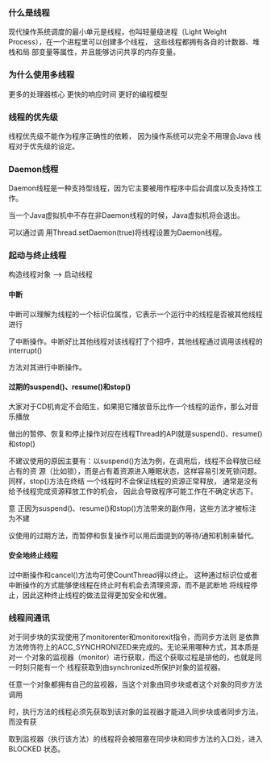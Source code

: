 
### 什么是线程

现代操作系统调度的最小单元是线程，也叫轻量级进程（Light Weight Process），在一个进程里可以创建多个线程，
这些线程都拥有各自的计数器、堆栈和局 部变量等属性，并且能够访问共享的内存变量。

### 为什么使用多线程

更多的处理器核心
更快的响应时间
更好的编程模型

### 线程的优先级

线程优先级不能作为程序正确性的依赖，
因为操作系统可以完全不用理会Java 线程对于优先级的设定。

### Daemon线程
Daemon线程是一种支持型线程，因为它主要被用作程序中后台调度以及支持性工作。

当一个Java虚拟机中不存在非Daemon线程的时候，Java虚拟机将会退出。

可以通过调 用Thread.setDaemon(true)将线程设置为Daemon线程。

###  起动与终止线程

构造线程对象 --> 启动线程

#### 中断

中断可以理解为线程的一个标识位属性，它表示一个运行中的线程是否被其他线程进行

了中断操作。中断好比其他线程对该线程打了个招呼，其他线程通过调用该线程的interrupt()

方法对其进行中断操作。

#### 过期的suspend()、resume()和stop()

大家对于CD机肯定不会陌生，如果把它播放音乐比作一个线程的运作，那么对音乐播放 

做出的暂停、恢复和停止操作对应在线程Thread的API就是suspend()、resume()和stop()

不建议使用的原因主要有：以suspend()方法为例，在调用后，线程不会释放已经占有的资
源（比如锁），而是占有着资源进入睡眠状态，这样容易引发死锁问题。同样，stop()方法在终结 
一个线程时不会保证线程的资源正常释放，
通常是没有给予线程完成资源释放工作的机会， 因此会导致程序可能工作在不确定状态下。

意 正因为suspend()、resume()和stop()方法带来的副作用，这些方法才被标注为不建

议使用的过期方法，而暂停和恢复操作可以用后面提到的等待/通知机制来替代。

#### 安全地终止线程
过中断操作和cancel()方法均可使CountThread得以终止。
这种通过标识位或者中断操作的方式能够使线程在终止时有机会去清理资源，而不是武断地
将线程停止，因此这种终止线程的做法显得更加安全和优雅。


### 线程间通讯

对于同步块的实现使用了monitorenter和monitorexit指令，而同步方法则
是依靠方法修饰符上的ACC_SYNCHRONIZED来完成的。无论采用哪种方式，其本质是对一
个对象的监视器（monitor）进行获取，而这个获取过程是排他的，也就是同一时刻只能有一个
线程获取到由synchronized所保护对象的监视器。

任意一个对象都拥有自己的监视器，当这个对象由同步块或者这个对象的同步方法调用 

时，执行方法的线程必须先获取到该对象的监视器才能进入同步块或者同步方法，而没有获

取到监视器（执行该方法）的线程将会被阻塞在同步块和同步方法的入口处，进入BLOCKED 状态。
